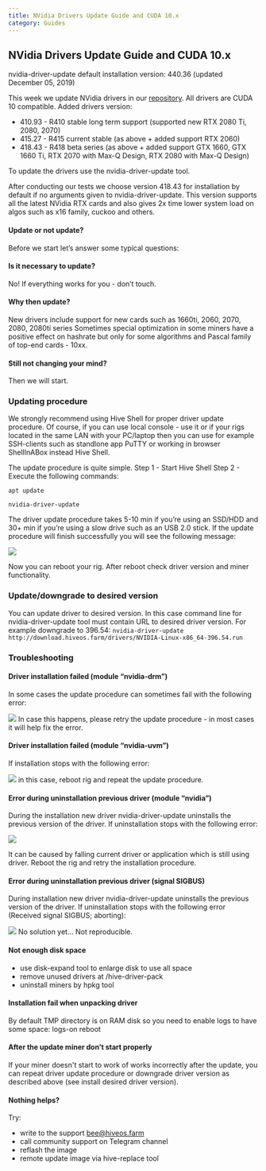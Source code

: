```yaml
---
title: NVidia Drivers Update Guide and CUDA 10.x
category: Guides
---
```


## NVidia Drivers Update Guide and CUDA 10.x
nvidia-driver-update default installation version: 440.36 (updated December 05, 2019)

This week we update NVidia drivers in our [repository](http://download.hiveos.farm/drivers/drivers). All drivers are CUDA 10 compatible.
Added drivers version:

- 410.93 - R410 stable long term support (supported new RTX 2080 Ti, 2080, 2070)
- 415.27 - R415 current stable (as above + added support RTX 2060)
- 418.43 - R418 beta series (as above + added support GTX 1660, GTX 1660 Ti, RTX 2070 with Max-Q Design, RTX 2080 with Max-Q Design)

To update the drivers use the nvidia-driver-update tool.

After conducting our tests we choose version 418.43 for installation by default if no arguments given to nvidia-driver-update.
This version supports all the latest NVidia RTX cards and also gives 2x time lower system load on algos such as x16 family, cuckoo and others.

#### Update or not update?
Before we start let’s answer some typical questions:

#### Is it necessary to update?
No! If everything works for you - don’t touch.

#### Why then update?
New drivers include support for new cards such as 1660ti, 2060, 2070, 2080, 2080ti series
Sometimes special optimization in some miners have a positive effect on hashrate but only for some algorithms and Pascal family of top-end cards - 10xx.

#### Still not changing your mind?
Then we will start.

### Updating procedure
We strongly recommend using Hive Shell for proper driver update procedure. Of course, if you can use local console - use it or if your rigs located in the same LAN with your PC/laptop then you can use for example SSH-clients such as standlone app PuTTY or working in browser ShellInABox instead Hive Shell.

The update procedure is quite simple.
Step 1 - Start Hive Shell
Step 2 - Execute the following commands:

`apt update`

`nvidia-driver-update`

The driver update procedure takes 5-10 min if you’re using an SSD/HDD and 30+ min if you’re using a slow drive such as an USB 2.0 stick.
If the update procedure will finish successfully you will see the following message:

<img src="https://forum.hiveos.farm/uploads/default/original/2X/9/9553243cace241898daa33377c83112c9118e588.png">

Now you can reboot your rig. After reboot check driver version and miner functionality.

### Update/downgrade to desired version
You can update driver to desired version. In this case command line for nvidia-driver-update tool must contain URL to desired driver version.
For example downgrade to 396.54:
`nvidia-driver-update http://download.hiveos.farm/drivers/NVIDIA-Linux-x86_64-396.54.run`

### Troubleshooting
#### Driver installation failed (module “nvidia-drm”)
In some cases the update procedure can sometimes fail with the following error:

<img src="https://forum.hiveos.farm/uploads/default/original/2X/b/b1821d4e57e3c64d131dec53c211fbfdea7e415a.png">
In case this happens, please retry the update procedure - in most cases it will help fix the error.

#### Driver installation failed (module “nvidia-uvm”)
If installation stops with the following error:

<img src="https://forum.hiveos.farm/uploads/default/original/2X/b/b1821d4e57e3c64d131dec53c211fbfdea7e415a.png">
in this case, reboot rig and repeat the update procedure.

#### Error during uninstallation previous driver (module “nvidia”)
During the installation new driver nvidia-driver-update uninstalls the previous version of the driver. If uninstallation stops with the following error:

<img src="https://forum.hiveos.farm/uploads/default/original/2X/8/8cc8ada3cf928143eb7626c7218a9152d30df546.png">

It can be caused by falling current driver or application which is still using driver. Reboot the rig and retry the installation procedure.

#### Error during uninstallation previous driver (signal SIGBUS)
During installation new driver nvidia-driver-update uninstalls the previous version of the driver. If uninstallation stops with the following error (Received signal SIGBUS; aborting):

<img src="https://forum.hiveos.farm/uploads/default/original/2X/d/dd971d757777318adb5a70eb39a1ba9fa136b5d4.png">
No solution yet… Not reproducible.

#### Not enough disk space
- use disk-expand tool to enlarge disk to use all space
- remove unused drivers at /hive-driver-pack
- uninstall miners by hpkg tool

#### Installation fail when unpacking driver
By default TMP directory is on RAM disk so you need to enable logs to have some space:
logs-on
reboot

#### After the update miner don’t start properly
If your miner doesn't start to work of works incorrectly after the update, you can repeat driver update procedure or downgrade driver version as described above (see install desired driver version).

#### Nothing helps?
Try:
- write to the support bee@hiveos.farm
- call community support on Telegram channel
- reflash the image
- remote update image via hive-replace tool
